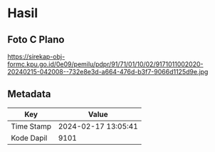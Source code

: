 # Hasil

## Foto C Plano

https://sirekap-obj-formc.kpu.go.id/0e09/pemilu/pdpr/91/71/01/10/02/9171011002020-20240215-042008--732e8e3d-a664-476d-b3f7-9066d1125d9e.jpg


## Metadata

| Key        | Value               |
| ---------- | ------------------- |
| Time Stamp | 2024-02-17 13:05:41 |
| Kode Dapil | 9101                |



